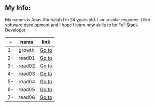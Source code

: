 ## My Info:

My names is Anas Abuhatab I’m 24 years old. I am a solar engineer. I like software development and I hope I learn new skills to be Full Stack Developer.

-|name|link
-|-|-
1-|growth|[Go to ](https://anas-abuhatab.github.io/Reading-notes/growth) 
2-|read01|[Go to](https://anas-abuhatab.github.io/Reading-notes/read01)
3-|read02|[Go to](https://anas-abuhatab.github.io/Reading-notes/read02)
4-|read03|[Go to ](https://anas-abuhatab.github.io/Reading-notes/read03) 
5-|read04|[Go to](https://anas-abuhatab.github.io/Reading-notes/read04)
6-|read05|[Go to](https://anas-abuhatab.github.io/Reading-notes/read05)
7-|read06|[Go to](https://anas-abuhatab.github.io/Reading-notes/read06)